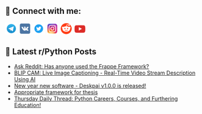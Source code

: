 ## 🔎 Connect with me:
[<img src="https://github.com/bullbesh/bullbesh/blob/main/images/Telegram.png" width="32" height="32" />](https://t.me/bullbesh)
[<img src="https://github.com/bullbesh/bullbesh/blob/main/images/VK.png" width="32" height="32" />](https://vk.com/bullbesh)
[<img src="https://github.com/bullbesh/bullbesh/blob/main/images/Twitter.png" width="32" height="32" />](https://twitter.com/bullbesh1)
[<img src="https://github.com/bullbesh/bullbesh/blob/main/images/Instagram.png" width="32" height="32" />](https://www.instagram.com/bullbesh)
[<img src="https://github.com/bullbesh/bullbesh/blob/main/images/Reddit.png" width="32" height="32" />](https://www.reddit.com/user/bullbesh)
[<img src="https://github.com/bullbesh/bullbesh/blob/main/images/YouTube.png" width="32" height="32" />](https://www.youtube.com/channel/UCtfjRs6uzgq5mfm8S06WTcg)

## 📕 Latest r/Python Posts
<!-- BLOG-POST-LIST:START -->
- [Ask Reddit: Has anyone used the Frappe Framework?](https://www.reddit.com/r/Python/comments/1hrq8qn/ask_reddit_has_anyone_used_the_frappe_framework/)
- [BLIP CAM: Live Image Captioning - Real-Time Video Stream Description Using AI](https://www.reddit.com/r/Python/comments/1hrnv69/blip_cam_live_image_captioning_realtime_video/)
- [New year new software - Deskpai v1.0.0 is released!](https://www.reddit.com/r/Python/comments/1hrnp1s/new_year_new_software_deskpai_v100_is_released/)
- [Appropriate framework for thesis](https://www.reddit.com/r/Python/comments/1hrko7z/appropriate_framework_for_thesis/)
- [Thursday Daily Thread: Python Careers, Courses, and Furthering Education!](https://www.reddit.com/r/Python/comments/1hrgc7f/thursday_daily_thread_python_careers_courses_and/)
<!-- BLOG-POST-LIST:END -->
